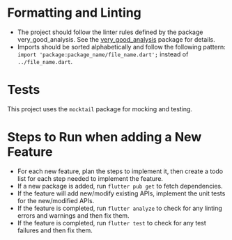 # Formatting and Linting
- The project should follow the linter rules defined by the package very_good_analysis. See the [very_good_analysis](https://github.com/verygoodopensource/very_good_analysis) package for details.
- Imports should be sorted alphabetically and follow the following pattern: `import 'package:package_name/file_name.dart';` instead of `../file_name.dart`.

# Tests
This project uses the `mocktail` package for mocking and testing.

# Steps to Run when adding a New Feature
- For each new feature, plan the steps to implement it, then create a todo list for each step needed to implement the feature.
- If a new package is added, run `flutter pub get` to fetch dependencies.
- If the feature will add new/modify existing APIs, implement the unit tests for the new/modified APIs.
- If the feature is completed, run `flutter analyze` to check for any linting errors and warnings and then fix them.
- If the feature is completed, run `flutter test` to check for any test failures and then fix them.